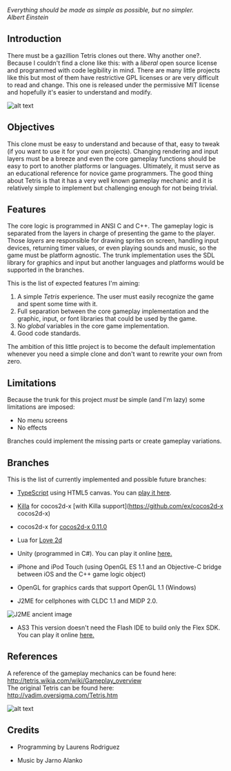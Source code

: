 _Everything should be made as simple as possible, but no simpler._<br/>
_Albert Einstein_

## Introduction

There must be a gazillion Tetris clones out there. Why another one?.
Because I couldn't find a clone like this: with a _liberal_ open source license and programmed with code legibility in mind. There are many little projects like this but most of them have restrictive GPL licenses or are very difficult to read and change. This one is released under the permissive MIT license and hopefully it's easier to understand and modify.

![alt text](http://planetadev.googlepages.com/stc.png)

## Objectives

This clone must be easy to understand and because of that, easy to tweak (if you want to use it for your own projects). Changing rendering and input layers must be a breeze and even the core gameplay functions should be easy to port to another platforms or languages.
Ultimately, it must serve as an educational reference for novice game programmers. The good thing about Tetris is that it has a very well known gameplay mechanic and it is relatively simple to implement but challenging enough for not being trivial.

## Features

The core logic is programmed in ANSI C and C++. The gameplay logic is separated from the layers in charge of presenting the game to the player. Those _layers_ are responsible for drawing sprites on screen, handling input devices, returning timer values, or even playing sounds and music, so the game must be platform agnostic. The trunk implementation uses the SDL library for graphics and input but another languages and platforms would be supported in the branches.

This is the list of expected features I'm aiming:

  1. A simple _Tetris_ experience. The user must easily recognize the game and spent some time with it.
  2. Full separation between the core gameplay implementation and the graphic, input, or font libraries that could be used by the game.
  3. No _global_ variables in the core game implementation.
  4. Good code standards.

The ambition of this little project is to become the default implementation whenever you need a simple clone and don't want to rewrite your own from zero.

## Limitations

Because the trunk for this project _must_ be simple (and I'm lazy) some limitations are imposed:

  * No menu screens
  * No effects

Branches could implement the missing parts or create gameplay variations.

## Branches

This is the list of currently implemented and possible future branches:

  * [TypeScript](http://www.typescriptlang.org/) using HTML5 canvas. You can [play it here](http://ex.github.io/js/src/stc/).

  * [Killa](http://github.com/ex/killa) for cocos2d-x [with Killa support](https://github.com/ex/cocos2d-x cocos2d-x)

  * cocos2d-x for [cocos2d-x 0.11.0](https://github.com/cocos2d/cocos2d-x)

  * Lua for [Love 2d](https://github.com/love2d/love)

  * Unity (programmed in C#). You can play it online [here.](http://elrinconde-ex.blogspot.com/2011/10/tetris-clone-in-unity.html)

  * iPhone and iPod Touch (using OpenGL ES 1.1 and an Objective-C bridge between iOS and the C++ game logic object) 

  * OpenGL for graphics cards that support OpenGL 1.1 (Windows)

  * J2ME for cellphones with CLDC 1.1 and MIDP 2.0.

  ![J2ME ancient image](http://planetadev.googlepages.com/stc_j2me.jpg)

  * AS3 This version doesn't need the Flash IDE to build only the Flex SDK. You can play it online [here.](http://elrinconde-ex.blogspot.com/2010/02/simple-tetris-clone-flex-version.html)


## References

A reference of the gameplay mechanics can be found here:
http://tetris.wikia.com/wiki/Gameplay_overview<br>
The original Tetris can be found here:
http://vadim.oversigma.com/Tetris.htm

  ![alt text](http://vadim.oversigma.com/Tet312-Game.gif)

## Credits

  * Programming by Laurens Rodriguez

  * Music by Jarno Alanko
